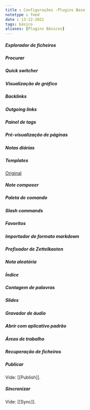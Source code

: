 ```yaml
---
title : Configurações -Plugins Base
notetype : feed
date : 13-12-2021
tags: básico
aliases: [Plugins Básicos]
---
```


##### Explorador de ficheiros

##### Procurar

##### Quick switcher

##### Visualização de gráfico

##### Backlinks

##### Outgoing links

##### Painel de tags

##### Pré-visualização de páginas

##### Notas diárias

##### Templates
[Original](https://help.obsidian.md/Plugins/Templates)


##### Note composer

##### Paleta de comando

##### Slash commands

##### Favoritos

##### Importador de formato markdown

##### Prefixador de Zettelkasten

##### Nota aleatória

##### Índice

##### Contagem de palavras

##### Slides

##### Gravador de áudio

##### Abrir com aplicativo padrão

##### Áreas de trabalho

##### Recuperação de ficheiros

##### Publicar

Vide: [[Publish]].

##### Sincronizar

Vide: [[Sync]].